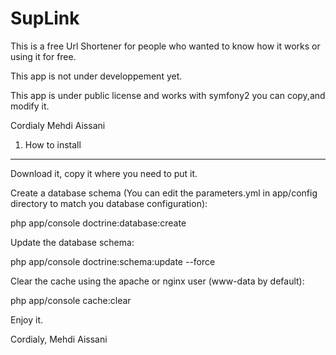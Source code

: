 SupLink
========================

This is a free Url Shortener for people who wanted to know how it works or using it for free.

This app is not under developpement yet.

This app is under public license and works with symfony2 you can copy,and modify it.

Cordialy Mehdi Aissani


1) How to install
----------------------------------

Download it, copy it where you need to put it. 



Create a database schema (You can edit the parameters.yml in app/config directory to match you database configuration): 

php app/console doctrine:database:create



Update the database schema: 

php app/console doctrine:schema:update --force



Clear the cache using the apache or nginx user (www-data by default): 

php app/console cache:clear


Enjoy it.

Cordialy, 
Mehdi Aissani
